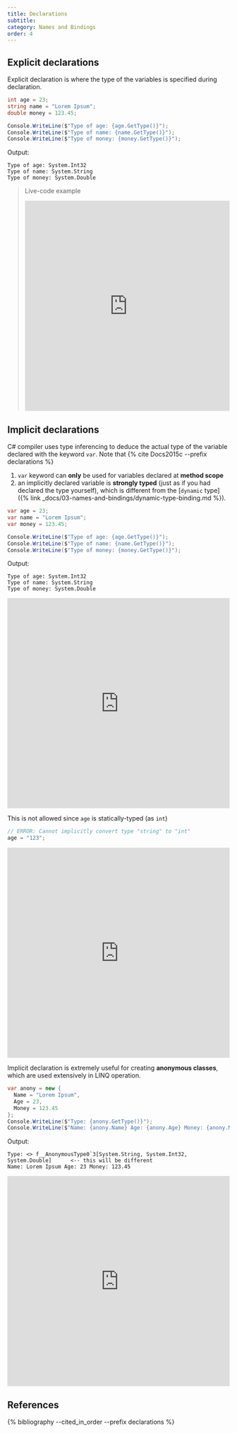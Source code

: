 ```yaml
---
title: Declarations
subtitle:
category: Names and Bindings
order: 4
---
```


## Explicit declarations
Explicit declaration is where the type of the variables is specified during declaration.

```cs
int age = 23;
string name = "Lorem Ipsum";
double money = 123.45;

Console.WriteLine($"Type of age: {age.GetType()}");
Console.WriteLine($"Type of name: {name.GetType()}");
Console.WriteLine($"Type of money: {money.GetType()}");
```

Output:

```
Type of age: System.Int32
Type of name: System.String
Type of money: System.Double
```

> Live-code example
> <iframe width="100%" height="475" src="https://dotnetfiddle.net/Widget/mHOUwC" frameborder="0"></iframe>

## Implicit declarations

C# compiler uses type inferencing to deduce the actual type of the variable declared with the keyword `var`. Note that {% cite Docs2015c --prefix declarations %}

1. `var` keyword can **only** be used for variables declared at **method scope**
1. an implicitly declared variable is **strongly typed** (just as if you had declared the type yourself), which is different from the [`dynamic` type]({% link _docs/03-names-and-bindings/dynamic-type-binding.md %}).

```cs
var age = 23;
var name = "Lorem Ipsum";
var money = 123.45;

Console.WriteLine($"Type of age: {age.GetType()}");
Console.WriteLine($"Type of name: {name.GetType()}");
Console.WriteLine($"Type of money: {money.GetType()}");
```

Output:

```
Type of age: System.Int32
Type of name: System.String
Type of money: System.Double
```

<iframe width="100%" height="475" src="https://dotnetfiddle.net/Widget/Pm8uu8" frameborder="0"></iframe>

This is not allowed since `age` is statically-typed (as `int`)

```cs
// ERROR: Cannot implicitly convert type "string" to "int"
age = "123";
```

<iframe width="100%" height="475" src="https://dotnetfiddle.net/Widget/VitbMw" frameborder="0"></iframe>

Implicit declaration is extremely useful for creating **anonymous classes**, which are used extensively in LINQ operation.

```cs
var anony = new {
  Name = "Lorem Ipsum",
  Age = 23,
  Money = 123.45
};
Console.WriteLine($"Type: {anony.GetType()}");
Console.WriteLine($"Name: {anony.Name} Age: {anony.Age} Money: {anony.Money}");
```

Output:

```
Type: <> f__AnonymousType0`3[System.String, System.Int32, System.Double]      <-- this will be different
Name: Lorem Ipsum Age: 23 Money: 123.45
```

<iframe width="100%" height="475" src="https://dotnetfiddle.net/Widget/MGwPaP" frameborder="0"></iframe>

## References

{% bibliography --cited_in_order --prefix declarations %}
